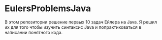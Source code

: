 # EulersProblemsJava
В этом репозитории решение первых 10 задач Ейлера на Java. Я решил их для того чтобы изучить синтаксис Java и попрактиковаться в написании понятного кода.
